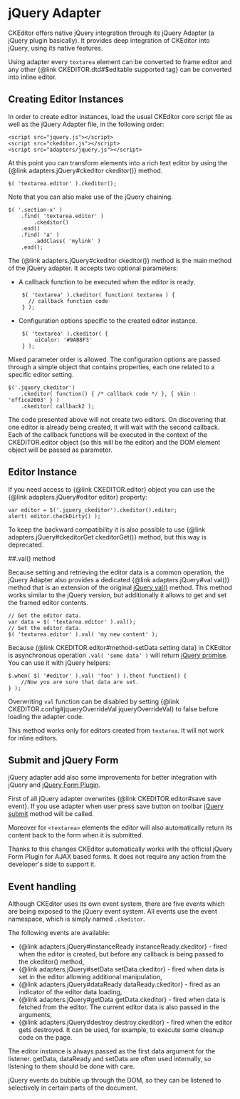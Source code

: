 # jQuery Adapter
CKEditor offers native jQuery integration through its jQuery Adapter (a jQuery plugin basically). It provides deep integration of CKEditor into jQuery, using its native features.

Using adapter every `textarea` element can be converted to frame editor and any other {@link CKEDITOR.dtd#$editable supported tag} can be converted into inline editor.

## Creating Editor Instances
In order to create editor instances, load the usual CKEditor core script file as well as the jQuery Adapter file, in the following order:

	<script src="jquery.js"></script>
	<script src="ckeditor.js"></script>
	<script src="adapters/jquery.js"></script>

At this point you can transform elements into a rich text editor by using the  {@link adapters.jQuery#ckeditor ckeditor()} method.

	$( 'textarea.editor' ).ckeditor();

Note that you can also make use of the jQuery chaining.

	$( '.section-x' )
		.find( 'textarea.editor' )
			.ckeditor()
		.end()
		.find( 'a' )
			.addClass( 'mylink' )
		.end();

The {@link adapters.jQuery#ckeditor ckeditor()} method is the main method of the jQuery adapter. It accepts two optional parameters:

 - A callback function to be executed when the editor is ready.

		$( 'textarea' ).ckeditor( function( textarea ) {
		  // callback function code
		} );

 - Configuration options specific to the created editor instance.

		$( 'textarea' ).ckeditor( {
			uiColor: '#9AB8F3'
		} );

Mixed parameter order is allowed. The configuration options are passed through a simple object that contains properties, each one related to a specific editor setting.

	$('.jquery_ckeditor')
	    .ckeditor( function() { /* callback code */ }, { skin : 'office2003' } )
	    .ckeditor( callback2 );

The code presented above will not create two editors. On discovering that one editor is already being created, it will wait with the second callback. Each of the callback functions will be executed in the context of the CKEDITOR.editor object (so this will be the editor) and the DOM element object will be passed as parameter.

## Editor Instance

If you need access to {@link CKEDITOR.editor} object you can use the {@link adapters.jQuery#editor editor} property:

	var editor = $('.jquery_ckeditor').ckeditor().editor;
	alert( editor.checkDirty() );

To keep the backward compatibility it is also possible to use {@link adapters.jQuery#ckeditorGet ckeditorGet()} method, but this way is deprecated.

##.val() method

Because setting and retrieving the editor data is a common operation, the jQuery Adapter also provides a dedicated {@link adapters.jQuery#val val()} method that is an extension of the original [jQuery val()](http://api.jquery.com/val/) method. This method works similar to the jQuery version, but additionally it allows to get and set the framed editor contents.

	// Get the editor data.
	var data = $( 'textarea.editor' ).val();
	// Set the editor data.
	$( 'textarea.editor' ).val( 'my new content' );

Because {@link CKEDITOR.editor#method-setData setting data} in CKEditor is asynchronous operation `.val( 'some data' )` will return [jQuery promise](http://api.jquery.com/promise/). You can use it with jQuery helpers:

	$.when( $( '#editor' ).val( 'foo' ) ).then( function() {
		//Now you are sure that data are set.
	} );

Overwriting `val` function can be disabled by setting {@link CKEDITOR.config#jqueryOverrideVal jqueryOverrideVal} to false before loading the adapter code.

This method works only for editors created from `textarea`. It will not work for inline editors.

## Submit and jQuery Form

jQuery adapter add also some improvements for better integration with jQuery and [jQuery Form Plugin](http://www.malsup.com/jquery/form/).

First of all jQuery adapter overwrites {@link CKEDITOR.editor#save save event}. If you use adapter when user press save button on toolbar [jQuery submit](http://api.jquery.com/submit/) method will be called.

Moreover for `<textarea>` elements the editor will also automatically return its content back to the form when it is submitted.

Thanks to this changes CKEditor automatically works with the official jQuery Form Plugin for AJAX based forms. It does not require any action from the developer's side to support it.

## Event handling
Although CKEditor uses its own event system, there are five events which are being exposed to the jQuery event system. All events use the event namespace, which is simply named `.ckeditor`.

The following events are available:

 - {@link adapters.jQuery#instanceReady instanceReady.ckeditor} - fired when the editor is created, but before any callback is being passed to the ckeditor() method,
 - {@link adapters.jQuery#setData setData.ckeditor} - fired when data is set in the editor allowing additional manipulation,
 - {@link adapters.jQuery#dataReady dataReady.ckeditor} - fired as an indicator of the editor data loading,
 - {@link adapters.jQuery#getData getData.ckeditor} - fired when data is fetched from the editor. The current editor data is also passed in the arguments,
 - {@link adapters.jQuery#destroy destroy.ckeditor} - fired when the editor gets destroyed. It can be used, for example, to execute some cleanup code on the page.

The editor instance is always passed as the first data argument for the listener. getData, dataReady and setData are often used internally, so listening to them should be done with care.

jQuery events do bubble up through the DOM, so they can be listened to selectively in certain parts of the document.
